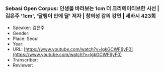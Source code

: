 ### Sebasi Open Corpus: 인생을 바라보는 1cm 더 크리에이티브한 시선 | 김은주 '1cm', '달팽이 안에 달' 저자 | 창의성 강의 강연 | 세바시 423회

- Speaker: 김은주
- Gender: 
- Place: Seoul
- Year: 
- URL: [https://www.youtube.com/watch?v=lgkGCWF6yF0](https://www.youtube.com/watch?v=lgkGCWF6yF0)
- Transcriber: 
- Reviewer: 


